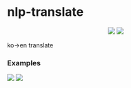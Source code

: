 # nlp-translate

<div align="center">
	<img src="https://img.shields.io/badge/Colab-F9AB00?style=flat&logo=Google Colab&logoColor=white" />
	<img src="https://img.shields.io/badge/Python3.7+-3776AB?style=flat&logo=Python5&logoColor=white" />
</div>


ko->en translate

### Examples

<img src="https://user-images.githubusercontent.com/48801180/200216523-5efdb235-b417-49f2-a288-e3fec419bc57.gif">

<img src="https://user-images.githubusercontent.com/48801180/200216753-797f835d-0077-4516-a923-57134a9ab821.gif">
